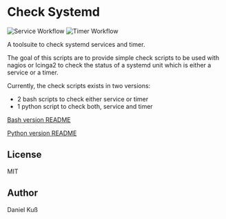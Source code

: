 # Check Systemd

![Service Workflow](https://github.com/cthullu/systemd_timer_check/actions/workflows/systemd_service.yml/badge.svg?branch=main)
![Timer Workflow](https://github.com/cthullu/systemd_timer_check/actions/workflows/systemd_timer.yml/badge.svg?branch=main)

A toolsuite to check systemd services and timer.

The goal of this scripts are to provide simple check scripts to be used with
nagios or Icinga2 to check the status of a systemd unit which is either a
service or a timer.

Currently, the check scripts exists in two versions:

* 2 bash scripts to check either service or timer
* 1 python script to check both, service and timer

[Bash version README][1]

[Python version README][2]

## License

MIT

## Author

Daniel Kuß

[1]: bash/readme.md
[2]: python/readme.md
